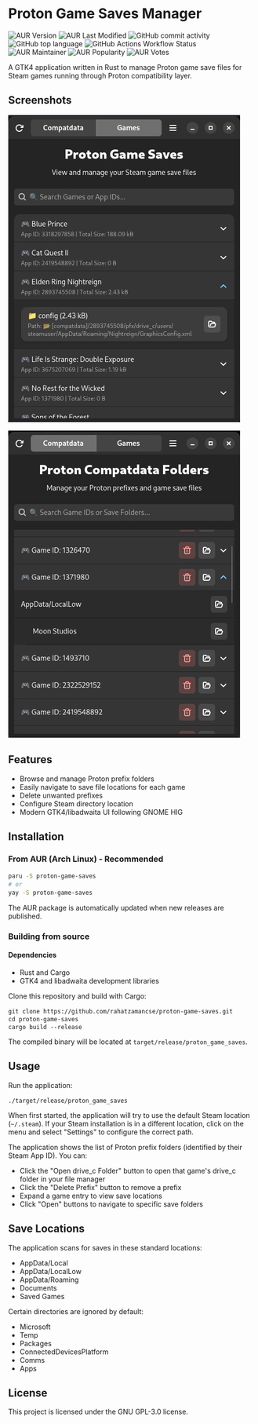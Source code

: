 # Proton Game Saves Manager

![AUR Version](https://img.shields.io/aur/version/proton-game-saves)
![AUR Last Modified](https://img.shields.io/aur/last-modified/proton-game-saves)
![GitHub commit activity](https://img.shields.io/github/commit-activity/y/rahatzamancse/proton-game-saves)
![GitHub top language](https://img.shields.io/github/languages/top/rahatzamancse/proton-game-saves)
![GitHub Actions Workflow Status](https://img.shields.io/github/actions/workflow/status/rahatzamancse/proton-game-saves/update-aur.yml)
![AUR Maintainer](https://img.shields.io/aur/maintainer/proton-game-saves)
![AUR Popularity](https://img.shields.io/aur/popularity/proton-game-saves)
![AUR Votes](https://img.shields.io/aur/votes/proton-game-saves)


A GTK4 application written in Rust to manage Proton game save files for Steam games running through Proton compatibility layer.

## Screenshots

![Main window](resources/pic1.png)

![Settings](resources/pic2.png)

## Features

- Browse and manage Proton prefix folders
- Easily navigate to save file locations for each game
- Delete unwanted prefixes
- Configure Steam directory location
- Modern GTK4/libadwaita UI following GNOME HIG

## Installation

### From AUR (Arch Linux) - Recommended

```bash
paru -S proton-game-saves
# or
yay -S proton-game-saves
```

The AUR package is automatically updated when new releases are published.

### Building from source

#### Dependencies

- Rust and Cargo
- GTK4 and libadwaita development libraries

Clone this repository and build with Cargo:

```
git clone https://github.com/rahatzamancse/proton-game-saves.git
cd proton-game-saves
cargo build --release
```

The compiled binary will be located at `target/release/proton_game_saves`.

## Usage

Run the application:

```
./target/release/proton_game_saves
```

When first started, the application will try to use the default Steam location (`~/.steam`). If your Steam installation is in a different location, click on the menu and select "Settings" to configure the correct path.

The application shows the list of Proton prefix folders (identified by their Steam App ID). You can:
- Click the "Open drive_c Folder" button to open that game's drive_c folder in your file manager
- Click the "Delete Prefix" button to remove a prefix
- Expand a game entry to view save locations
- Click "Open" buttons to navigate to specific save folders

## Save Locations

The application scans for saves in these standard locations:

- AppData/Local
- AppData/LocalLow
- AppData/Roaming
- Documents
- Saved Games

Certain directories are ignored by default:
- Microsoft
- Temp
- Packages
- ConnectedDevicesPlatform
- Comms
- Apps

## License

This project is licensed under the GNU GPL-3.0 license. 